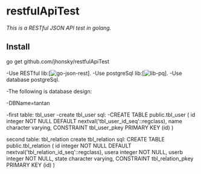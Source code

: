 # restfulApiTest

*This is a RESTful JSON API test in golang.*

## Install
go get github.com/jhonsky/restfulApiTest

-Use RESTful lib:[![go-json-rest](https://github.com/ant0ine/go-json-rest.git)].
-Use postgreSql lib:[![lib-pq](https://github.com/lib/pq.git)].
-Use database postgreSql.


-The following is database design:

-DBName=tantan

-first table: tbl_user
-create tbl_user sql:
-CREATE TABLE public.tbl_user
(
  id integer NOT NULL DEFAULT nextval('tbl_user_id_seq'::regclass),
  name character varying,
  CONSTRAINT tbl_user_pkey PRIMARY KEY (id)
)

second table: tbl_relation
create tbl_relation sql:
CREATE TABLE public.tbl_relation
(
  id integer NOT NULL DEFAULT nextval('tbl_relation_id_seq'::regclass),
  usera integer NOT NULL,
  userb integer NOT NULL,
  state character varying,
  CONSTRAINT tbl_relation_pkey PRIMARY KEY (id)
)